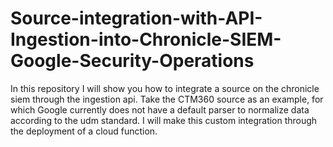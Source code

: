 # Source-integration-with-API-Ingestion-into-Chronicle-SIEM-Google-Security-Operations
In this repository I will show you how to integrate a source on the chronicle siem through the ingestion api. Take the CTM360 source as an example, for which Google currently does not have a default parser to normalize data according to the udm standard. I will make this custom integration through the deployment of a cloud function.

